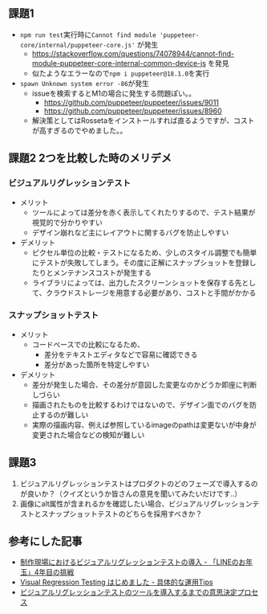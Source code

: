 ## 課題1
- `npm run test`実行時に`Cannot find module 'puppeteer-core/internal/puppeteer-core.js'` が発生
  - https://stackoverflow.com/questions/74078944/cannot-find-module-puppeteer-core-internal-common-device-js を発見
  - 似たようなエラーなので`npm i puppeteer@18.1.0`を実行
- `spawn Unknown system error -86`が発生
  - issueを検索するとM1の場合に発生する問題ぽい。。
    - https://github.com/puppeteer/puppeteer/issues/9011
    - https://github.com/puppeteer/puppeteer/issues/8960
  - 解決策としてはRossetaをインストールすれば直るようですが、コストが高すぎるのでやめました。。

## 課題2 2つを比較した時のメリデメ
### ビジュアルリグレッションテスト
- メリット
  - ツールによっては差分を赤く表示してくれたりするので、テスト結果が視覚的で分かりやすい
  - デザイン崩れなど主にレイアウトに関するバグを防止しやすい
- デメリット
  - ピクセル単位の比較・テストになるため、少しのスタイル調整でも簡単にテストが失敗してしまう。その度に正解にスナップショットを登録したりとメンテナンスコストが発生する
  - ライブラリによっては、出力したスクリーンショットを保存する先として、クラウドストレージを用意する必要があり、コストと手間がかかる

### スナップショットテスト
- メリット
  - コードベースでの比較になるため、
    - 差分をテキストエディタなどで容易に確認できる
    - 差分があった箇所を特定しやすい
- デメリット
  - 差分が発生した場合、その差分が意図した変更なのかどうか即座に判断しづらい
  - 描画されたものを比較するわけではないので、デザイン面でのバグを防止するのが難しい
  - 実際の描画内容、例えば参照しているimageのpathは変更ないが中身が変更された場合などの検知が難しい

## 課題3
1. ビジュアルリグレッションテストはプロダクトのどのフェーズで導入するのが良いか？（クイズというか皆さんの意見を聞いてみたいだけです..）
2. 画像にalt属性が含まれるかを確認したい場合、ビジュアルリグレッションテストとスナップショットテストのどちらを採用すべきか？

## 参考にした記事
- [制作現場におけるビジュアルリグレッションテストの導入 - 「LINEのお年玉」4年目の挑戦](https://engineering.linecorp.com/ja/blog/visual-regression-otoshidama/)
- [Visual Regression Testing はじめました - 具体的な運用Tips](https://blog.recruit.co.jp/rmp/front-end/visual-regression-testing/)
- [ビジュアルリグレッションテストのツールを導入するまでの意思決定プロセス](https://devblog.thebase.in/entry/process-of-introduction-of-chromatic)

